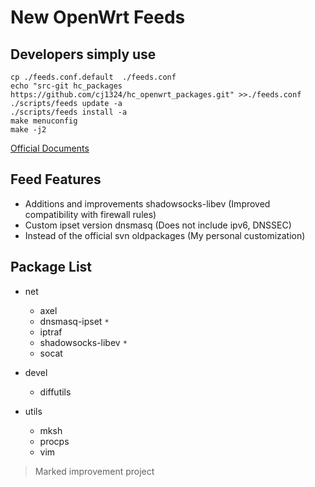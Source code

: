 New OpenWrt Feeds
=================

Developers simply use
---------------------

```shell
cp ./feeds.conf.default  ./feeds.conf
echo "src-git hc_packages https://github.com/cj1324/hc_openwrt_packages.git" >>./feeds.conf
./scripts/feeds update -a
./scripts/feeds install -a
make menuconfig
make -j2
```

[Official Documents](http://wiki.openwrt.org/doc/devel/feeds "Official Documents")

Feed Features
-------------

+ Additions and improvements shadowsocks-libev (Improved compatibility with firewall rules)
+ Custom ipset version dnsmasq (Does not include ipv6, DNSSEC)
+ Instead of the official svn oldpackages (My personal customization)

Package List
------------

+ net

  + axel
  + dnsmasq-ipset `*`
  + iptraf
  + shadowsocks-libev `*`
  + socat

+ devel

  + diffutils

+ utils

  + mksh
  + procps
  + vim

> Marked improvement project
